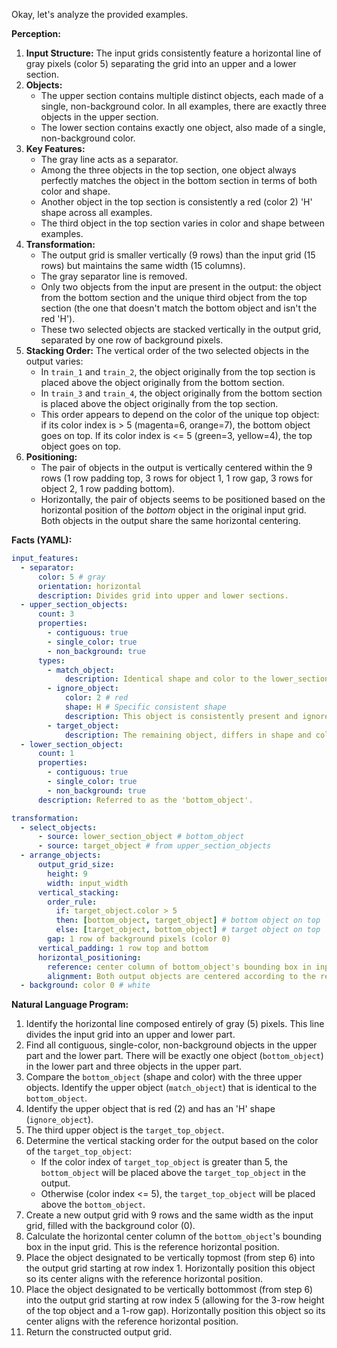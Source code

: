 Okay, let's analyze the provided examples.

**Perception:**

1.  **Input Structure:** The input grids consistently feature a horizontal line of gray pixels (color 5) separating the grid into an upper and a lower section.
2.  **Objects:**
    *   The upper section contains multiple distinct objects, each made of a single, non-background color. In all examples, there are exactly three objects in the upper section.
    *   The lower section contains exactly one object, also made of a single, non-background color.
3.  **Key Features:**
    *   The gray line acts as a separator.
    *   Among the three objects in the top section, one object always perfectly matches the object in the bottom section in terms of both color and shape.
    *   Another object in the top section is consistently a red (color 2) 'H' shape across all examples.
    *   The third object in the top section varies in color and shape between examples.
4.  **Transformation:**
    *   The output grid is smaller vertically (9 rows) than the input grid (15 rows) but maintains the same width (15 columns).
    *   The gray separator line is removed.
    *   Only two objects from the input are present in the output: the object from the bottom section and the unique third object from the top section (the one that doesn't match the bottom object and isn't the red 'H').
    *   These two selected objects are stacked vertically in the output grid, separated by one row of background pixels.
5.  **Stacking Order:** The vertical order of the two selected objects in the output varies:
    *   In `train_1` and `train_2`, the object originally from the top section is placed above the object originally from the bottom section.
    *   In `train_3` and `train_4`, the object originally from the bottom section is placed above the object originally from the top section.
    *   This order appears to depend on the color of the unique top object: if its color index is > 5 (magenta=6, orange=7), the bottom object goes on top. If its color index is <= 5 (green=3, yellow=4), the top object goes on top.
6.  **Positioning:**
    *   The pair of objects in the output is vertically centered within the 9 rows (1 row padding top, 3 rows for object 1, 1 row gap, 3 rows for object 2, 1 row padding bottom).
    *   Horizontally, the pair of objects seems to be positioned based on the horizontal position of the *bottom* object in the original input grid. Both objects in the output share the same horizontal centering.

**Facts (YAML):**


```yaml
input_features:
  - separator:
      color: 5 # gray
      orientation: horizontal
      description: Divides grid into upper and lower sections.
  - upper_section_objects:
      count: 3
      properties:
        - contiguous: true
        - single_color: true
        - non_background: true
      types:
        - match_object:
            description: Identical shape and color to the lower_section_object.
        - ignore_object:
            color: 2 # red
            shape: H # Specific consistent shape
            description: This object is consistently present and ignored in the output.
        - target_object:
            description: The remaining object, differs in shape and color across examples.
  - lower_section_object:
      count: 1
      properties:
        - contiguous: true
        - single_color: true
        - non_background: true
      description: Referred to as the 'bottom_object'.

transformation:
  - select_objects:
      - source: lower_section_object # bottom_object
      - source: target_object # from upper_section_objects
  - arrange_objects:
      output_grid_size:
        height: 9
        width: input_width
      vertical_stacking:
        order_rule:
          if: target_object.color > 5
          then: [bottom_object, target_object] # bottom object on top
          else: [target_object, bottom_object] # target object on top
        gap: 1 row of background pixels (color 0)
      vertical_padding: 1 row top and bottom
      horizontal_positioning:
        reference: center column of bottom_object's bounding box in input
        alignment: Both output objects are centered according to the reference.
  - background: color 0 # white

```


**Natural Language Program:**

1.  Identify the horizontal line composed entirely of gray (5) pixels. This line divides the input grid into an upper and lower part.
2.  Find all contiguous, single-color, non-background objects in the upper part and the lower part. There will be exactly one object (`bottom_object`) in the lower part and three objects in the upper part.
3.  Compare the `bottom_object` (shape and color) with the three upper objects. Identify the upper object (`match_object`) that is identical to the `bottom_object`.
4.  Identify the upper object that is red (2) and has an 'H' shape (`ignore_object`).
5.  The third upper object is the `target_top_object`.
6.  Determine the vertical stacking order for the output based on the color of the `target_top_object`:
    *   If the color index of `target_top_object` is greater than 5, the `bottom_object` will be placed above the `target_top_object` in the output.
    *   Otherwise (color index <= 5), the `target_top_object` will be placed above the `bottom_object`.
7.  Create a new output grid with 9 rows and the same width as the input grid, filled with the background color (0).
8.  Calculate the horizontal center column of the `bottom_object`'s bounding box in the input grid. This is the reference horizontal position.
9.  Place the object designated to be vertically topmost (from step 6) into the output grid starting at row index 1. Horizontally position this object so its center aligns with the reference horizontal position.
10. Place the object designated to be vertically bottommost (from step 6) into the output grid starting at row index 5 (allowing for the 3-row height of the top object and a 1-row gap). Horizontally position this object so its center aligns with the reference horizontal position.
11. Return the constructed output grid.